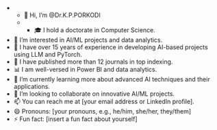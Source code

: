 - - 👋 Hi, I’m @Dr.K.P.PORKODI
  - - 🎓 I hold a doctorate in Computer Science.
- 👀 I’m interested in AI/ML projects and data analytics.
- 💼 I have over 15 years of experience in developing AI-based projects using LLM and PyTorch.
- 📝 I have published more than 12 journals in top indexing.
- 📊 I am well-versed in Power BI and data analytics.
- 🌱 I’m currently learning more about advanced AI techniques and their applications.
- 💞️ I’m looking to collaborate on innovative AI/ML projects.
- 📫 You can reach me at [your email address or LinkedIn profile].
- 😄 Pronouns: [your pronouns, e.g., he/him, she/her, they/them]
- ⚡ Fun fact: [insert a fun fact about yourself]


<!---
Porkodiprabhakaran/Porkodiprabhakaran is a ✨ special ✨ repository because its `README.md` (this file) appears on your GitHub profile.
You can click the Preview link to take a look at your changes.
--->
